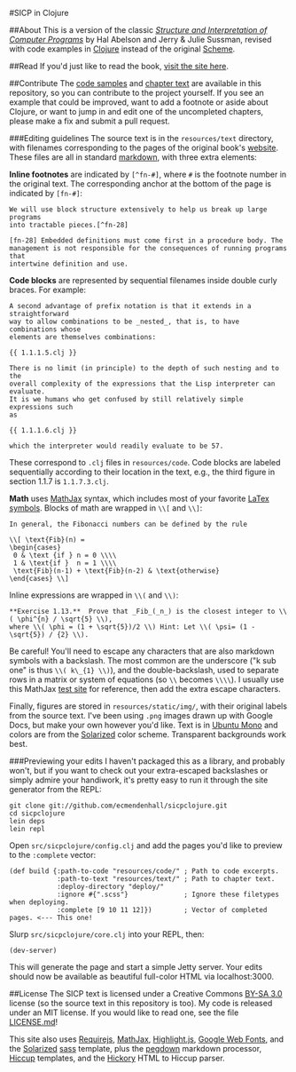 #SICP in Clojure

##About
This is a version of the classic [_Structure and Interpretation of Computer Programs_](http://mitpress.mit.edu/sicp/)
by Hal Abelson and Jerry &amp; Julie Sussman, revised with code examples in [Clojure](http://clojure.org) instead
of the original [Scheme](http://en.wikipedia.org/wiki/Scheme_\(programming_language\)).

##Read
If you'd just like to read the book, [visit the site here](http://ecmendenhall.github.com/sicpclojure). 

##Contribute
The [code samples](https://github.com/ecmendenhall/sicpclojure/tree/master/resources/code) and 
[chapter text](https://github.com/ecmendenhall/sicpclojure/tree/master/resources/text) are available
in this repository, so you can contribute to the project yourself. If you see an example that could be improved, 
want to add a footnote or aside about Clojure, or want to jump in and edit one of the uncompleted chapters, 
please make a fix and submit a pull request.

###Editing guidelines
The source text is in the `resources/text` directory, with filenames corresponding to the pages of the original book's
[website](http://mitpress.mit.edu/sicp/full-text/book/book-Z-H-1.html). These files are all in standard 
[markdown](http://daringfireball.net/projects/markdown/), with three extra elements:

**Inline footnotes** are indicated by `[^fn-#]`, where `#` is the footnote number in the original text. The
corresponding anchor at the bottom of the page is indicated by `[fn-#]`:

```
We will use block structure extensively to help us break up large programs
into tractable pieces.[^fn-28]

[fn-28] Embedded definitions must come first in a procedure body. The 
management is not responsible for the consequences of running programs that 
intertwine definition and use.
```

**Code blocks** are represented by sequential filenames inside double curly braces. For example:

```
A second advantage of prefix notation is that it extends in a straightforward
way to allow combinations to be _nested_, that is, to have combinations whose
elements are themselves combinations:

{{ 1.1.1.5.clj }}

There is no limit (in principle) to the depth of such nesting and to the
overall complexity of the expressions that the Lisp interpreter can evaluate.
It is we humans who get confused by still relatively simple expressions such
as

{{ 1.1.1.6.clj }}

which the interpreter would readily evaluate to be 57.
```

These correspond to `.clj` files in `resources/code`. Code blocks are labeled sequentially according to their
location in the text, e.g., the third figure in section 1.1.7 is `1.1.7.3.clj`.

**Math** uses [MathJax](http://www.mathjax.org/) syntax, which includes most of your favorite 
[LaTex symbols](http://docs.mathjax.org/en/latest/tex.html#supported-latex-commands). Blocks of math are wrapped
in `\\[` and `\\]`:

```
In general, the Fibonacci numbers can be defined by the rule

\\[ \text{Fib}(n) = 
\begin{cases}
 0 & \text {if } n = 0 \\\\
 1 & \text{if }  n = 1 \\\\ 
 \text{Fib}(n-1) + \text{Fib}(n-2) & \text{otherwise} 
\end{cases} \\]
```

Inline expressions are wrapped in `\\(` and `\\)`:

```
**Exercise 1.13.**  Prove that _Fib_(_n_) is the closest integer to \\( \phi^{n} / \sqrt{5} \\),
where \\( \phi = (1 + \sqrt{5})/2 \\) Hint: Let \\( \psi= (1 - \sqrt{5}) / {2} \\).
```

Be careful! You'll need to escape any characters that are also markdown symbols with a backslash.
The most common are the underscore ("k sub one" is thus `\\( k\_{1} \\)`), and the double-backslash,
used to separate rows in a matrix or system of equations (so `\\` becomes `\\\\`).
I usually use this MathJax [test site](http://advisors-online.com/tex_field.html) for reference, then
add the extra escape characters.

Finally, figures are stored in `resources/static/img/`, with their original labels from the source text. I've been
using `.png` images drawn up with Google Docs, but make your own however you'd like. Text is in 
[Ubuntu Mono](http://font.ubuntu.com/) and colors are from the [Solarized](http://ethanschoonover.com/solarized) 
color scheme. Transparent backgrounds work best.


###Previewing your edits
I haven't packaged this as a library, and probably won't, but if you want to check out your extra-escaped backslashes
or simply admire your handiwork, it's pretty easy to run it through the site generator from the REPL:

```
git clone git://github.com/ecmendenhall/sicpclojure.git 
cd sicpclojure
lein deps
lein repl
```

Open `src/sicpclojure/config.clj` and add the pages you'd like to preview to the `:complete` vector:
```
(def build {:path-to-code "resources/code/" ; Path to code excerpts.
            :path-to-text "resources/text/" ; Path to chapter text.
            :deploy-directory "deploy/"     
            :ignore #{".scss"}              ; Ignore these filetypes when deploying.
            :complete [9 10 11 12]})        ; Vector of completed pages. <--- This one!
```

Slurp `src/sicpclojure/core.clj` into your REPL, then:
```
(dev-server)
```
This will generate the page and start a simple Jetty server. Your edits should now be available as beautiful 
full-color HTML via localhost:3000.

##License
The SICP text is licensed under a Creative Commons [BY-SA 3.0](http://creativecommons.org/licenses/by-sa/3.0/) license
(so the source text in this repository is too). My code is released under an MIT license. If you would like to read
one, see the file [LICENSE.md](https://github.com/ecmendenhall/sicpclojure/blob/master/LICENSE.md)!

This site also uses [Requirejs](http://requirejs.org/), [MathJax](http://www.mathjax.org/),
[Highlight.js](http://softwaremaniacs.org/soft/highlight/en/), [Google Web Fonts](http://www.google.com/webfonts),
and the [Solarized](http://ethanschoonover.com/solarized) [sass](http://sass-lang.com/) template, plus 
the [pegdown](https://github.com/sirthias/pegdown) markdown processor, [Hiccup](https://github.com/weavejester/hiccup)
templates, and the [Hickory](https://github.com/davidsantiago/hickory) HTML to Hiccup parser.
